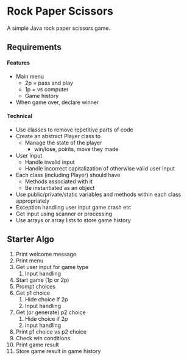 # Rock Paper Scissors
A simple Java rock paper scissors game.

## Requirements

#### Features

* Main menu
  * 2p = pass and play
  * 1p = vs computer
  * Game history
* When game over, declare winner

#### Technical

* Use classes to remove repetitive parts of code
* Create an abstract Player class to
  * Manage the state of the player
    * win/lose, points, move they made
* User Input
  * Handle invalid input
  * Handle incorrect capitalization of otherwise valid user input
* Each class (including Player) should have
    * Methods associated with it
    * Be instantiated as an object
* Use public/private/static variables and methods within each class appropriately
* Exception handling user input game crash etc
* Get input using scanner or processing
* Use arrays or array lists to store game history


## Starter Algo

1. Print welcome message
2. Print menu
3. Get user input for game type
   1. Input handling
4. Start game (1p or 2p)
5. Prompt choices
6. Get p1 choice
   1. Hide choice if 2p
   2. Input handling
7. Get (or generate) p2 choice
   1. Hide choice if 2p
   2. Input handling
8. Print p1 choice vs p2 choice
9. Check win conditions
10. Print game result
11. Store game result in game history

